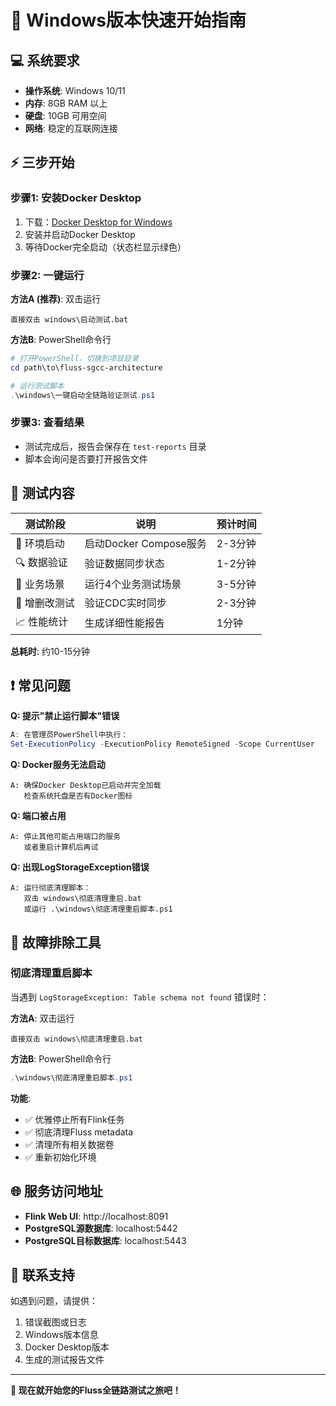 # 🚀 Windows版本快速开始指南

## 💻 系统要求

- **操作系统**: Windows 10/11
- **内存**: 8GB RAM 以上
- **硬盘**: 10GB 可用空间
- **网络**: 稳定的互联网连接

## ⚡ 三步开始

### 步骤1: 安装Docker Desktop
1. 下载：[Docker Desktop for Windows](https://www.docker.com/products/docker-desktop/)
2. 安装并启动Docker Desktop
3. 等待Docker完全启动（状态栏显示绿色）

### 步骤2: 一键运行
**方法A (推荐)**: 双击运行
```
直接双击 windows\启动测试.bat
```

**方法B**: PowerShell命令行
```powershell
# 打开PowerShell，切换到项目目录
cd path\to\fluss-sgcc-architecture

# 运行测试脚本
.\windows\一键启动全链路验证测试.ps1
```

### 步骤3: 查看结果
- 测试完成后，报告会保存在 `test-reports` 目录
- 脚本会询问是否要打开报告文件

## 🎯 测试内容

| 测试阶段 | 说明 | 预计时间 |
|---------|------|---------|
| 🌟 环境启动 | 启动Docker Compose服务 | 2-3分钟 |
| 🔍 数据验证 | 验证数据同步状态 | 1-2分钟 |
| 🎯 业务场景 | 运行4个业务测试场景 | 3-5分钟 |
| 🔄 增删改测试 | 验证CDC实时同步 | 2-3分钟 |
| 📈 性能统计 | 生成详细性能报告 | 1分钟 |

**总耗时**: 约10-15分钟

## ❗ 常见问题

**Q: 提示"禁止运行脚本"错误**
```powershell
A: 在管理员PowerShell中执行：
Set-ExecutionPolicy -ExecutionPolicy RemoteSigned -Scope CurrentUser
```

**Q: Docker服务无法启动**
```
A: 确保Docker Desktop已启动并完全加载
   检查系统托盘是否有Docker图标
```

**Q: 端口被占用**
```
A: 停止其他可能占用端口的服务
   或者重启计算机后再试
```

**Q: 出现LogStorageException错误**
```
A: 运行彻底清理脚本：
   双击 windows\彻底清理重启.bat
   或运行 .\windows\彻底清理重启脚本.ps1
```

## 🧹 故障排除工具

### 彻底清理重启脚本
当遇到 `LogStorageException: Table schema not found` 错误时：

**方法A**: 双击运行
```
直接双击 windows\彻底清理重启.bat
```

**方法B**: PowerShell命令行
```powershell
.\windows\彻底清理重启脚本.ps1
```

**功能**:
- ✅ 优雅停止所有Flink任务
- ✅ 彻底清理Fluss metadata
- ✅ 清理所有相关数据卷
- ✅ 重新初始化环境

## 🌐 服务访问地址

- **Flink Web UI**: http://localhost:8091
- **PostgreSQL源数据库**: localhost:5442
- **PostgreSQL目标数据库**: localhost:5443

## 📱 联系支持

如遇到问题，请提供：
1. 错误截图或日志
2. Windows版本信息
3. Docker Desktop版本
4. 生成的测试报告文件

---

**🎉 现在就开始您的Fluss全链路测试之旅吧！** 